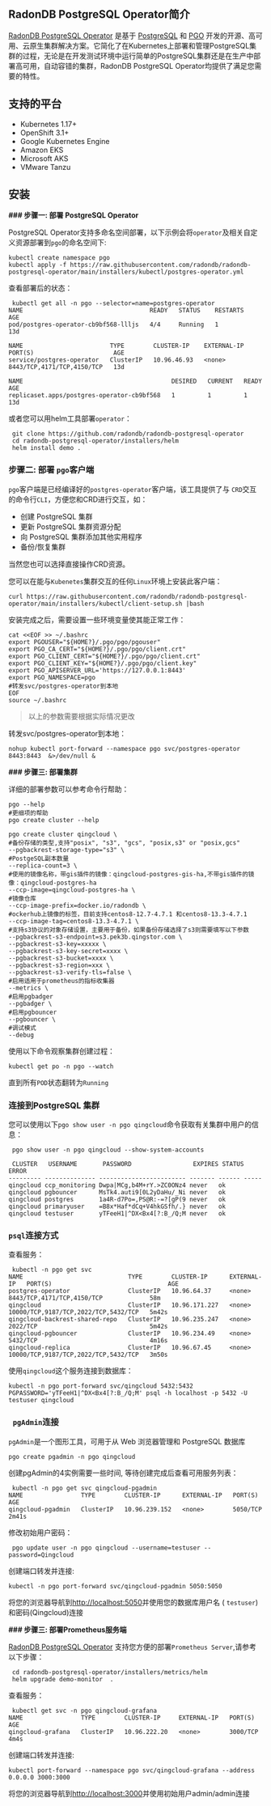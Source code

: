 ## RadonDB PostgreSQL Operator简介

[RadonDB PostgreSQL Operator](https://github.com/radondb/radondb-postgresql-operator) 是基于 [PostgreSQL](https://www.postgresql.org/) 和 [PGO](https://github.com/CrunchyData/postgres-operator/) 开发的开源、高可用、云原生集群解决方案。它简化了在Kubernetes上部署和管理PostgreSQL集群的过程，无论是在开发测试环境中运行简单的PostgreSQL集群还是在生产中部署高可用，自动容错的集群，RadonDB PostgreSQL Operator均提供了满足您需要的特性。

## 支持的平台

- Kubernetes 1.17+
- OpenShift 3.1+
- Google Kubernetes Engine
- Amazon EKS
- Microsoft AKS
- VMware Tanzu

## 安装

**### 步骤一: 部署 PostgreSQL Operator**

PostgreSQL Operator支持多命名空间部署，以下示例会将`operator`及相关自定义资源部署到`pgo`的命名空间下:

```shell
kubectl create namespace pgo
kubectl apply -f https://raw.githubusercontent.com/radondb/radondb-postgresql-operator/main/installers/kubectl/postgres-operator.yml
```

查看部署后的状态：

```shell
 kubectl get all -n pgo --selector=name=postgres-operator
NAME                                   READY   STATUS    RESTARTS   AGE
pod/postgres-operator-cb9bf568-llljs   4/4     Running   1          13d

NAME                        TYPE        CLUSTER-IP    EXTERNAL-IP   PORT(S)                      AGE
service/postgres-operator   ClusterIP   10.96.46.93   <none>        8443/TCP,4171/TCP,4150/TCP   13d

NAME                                         DESIRED   CURRENT   READY   AGE
replicaset.apps/postgres-operator-cb9bf568   1         1         1       13d
```

或者您可以用helm工具部署`operator`：

```shell
 git clone https://github.com/radondb/radondb-postgresql-operator
 cd radondb-postgresql-operator/installers/helm
 helm install demo .
```



### 步骤二: 部署 `pgo`客户端

`pgo`客户端是已经编译好的`postgres-operator`客户端，该工具提供了与 `CRD`交互的命令行`CLI`，方便您和CRD进行交互，如：

* 创建 PostgreSQL 集群
* 更新 PostgreSQL 集群资源分配
* 向 PostgreSQL 集群添加其他实用程序
* 备份/恢复集群

当然您也可以选择直接操作CRD资源。

您可以在能与`Kubenetes`集群交互的任何`Linux`环境上安装此客户端：

```shell
curl https://raw.githubusercontent.com/radondb/radondb-postgresql-operator/main/installers/kubectl/client-setup.sh |bash
```

安装完成之后，需要设置一些环境变量使其能正常工作：

```shell
cat <<EOF >> ~/.bashrc
export PGOUSER="${HOME?}/.pgo/pgo/pgouser"
export PGO_CA_CERT="${HOME?}/.pgo/pgo/client.crt"
export PGO_CLIENT_CERT="${HOME?}/.pgo/pgo/client.crt"
export PGO_CLIENT_KEY="${HOME?}/.pgo/pgo/client.key"
export PGO_APISERVER_URL='https://127.0.0.1:8443'
export PGO_NAMESPACE=pgo
#转发svc/postgres-operator到本地
EOF
source ~/.bashrc
```

> 以上的参数需要根据实际情况更改

转发svc/postgres-operator到本地：

```shell
nohup kubectl port-forward --namespace pgo svc/postgres-operator 8443:8443  &>/dev/null &
```



**### 步骤三: 部署集群**

详细的部署参数可以参考命令行帮助：

```shell
pgo --help
#更细项的帮助
pgo create cluster --help
```



```shell
pgo create cluster qingcloud \
#备份存储的类型,支持"posix", "s3", "gcs", "posix,s3" or "posix,gcs"
--pgbackrest-storage-type="s3" \
#PostgeSQL副本数量
--replica-count=3 \
#使用的镜像名称，带gis插件的镜像：qingcloud-postgres-gis-ha,不带gis插件的镜像：qingcloud-postgres-ha
--ccp-image=qingcloud-postgres-ha \
#镜像仓库
--ccp-image-prefix=docker.io/radondb \
#ockerhub上镜像的标签，目前支持centos8-12.7-4.7.1 和centos8-13.3-4.7.1
--ccp-image-tag=centos8-13.3-4.7.1 \
#支持s3协议的对象存储设置，主要用于备份，如果备份存储选择了s3则需要填写以下参数
--pgbackrest-s3-endpoint=s3.pek3b.qingstor.com \
--pgbackrest-s3-key=xxxxx \
--pgbackrest-s3-key-secret=xxxx \
--pgbackrest-s3-bucket=xxxx \
--pgbackrest-s3-region=xxx \
--pgbackrest-s3-verify-tls=false \
#启用适用于prometheus的指标收集器
--metrics \
#启用pgbadger
--pgbadger \
#启用pgbouncer
--pgbouncer \
#调试模式
--debug
```

使用以下命令观察集群创建过程：

```shell
kubectl get po -n pgo --watch
```

直到所有`POD`状态翻转为`Running`

### 连接到PostgreSQL 集群

您可以使用以下`pgo show user -n pgo qingcloud`命令获取有关集群中用户的信息：

```shell
 pgo show user -n pgo qingcloud --show-system-accounts
 
 CLUSTER   USERNAME       PASSWORD                 EXPIRES STATUS ERROR 
--------- -------------- ------------------------ ------- ------ -----
qingcloud ccp_monitoring Dwpa|MCg,b4M+rY.>ZC0ONz4 never   ok           
qingcloud pgbouncer      MsTk4.auti9[0L2yDaHu/_Ni never   ok           
qingcloud postgres       1a4R-d7Po=,PS@R:-=?[gP(9 never   ok           
qingcloud primaryuser    =B8x*Haf*dCq+V4hkGSfh/.} never   ok           
qingcloud testuser       yTFeeH1|^DX<Bx4[?:B_/Q;M never   ok 
```

### `psql`连接方式

查看服务：

```shell
 kubectl -n pgo get svc
NAME                             TYPE        CLUSTER-IP      EXTERNAL-IP   PORT(S)                                AGE
postgres-operator                ClusterIP   10.96.64.37     <none>        8443/TCP,4171/TCP,4150/TCP             58m
qingcloud                        ClusterIP   10.96.171.227   <none>        10000/TCP,9187/TCP,2022/TCP,5432/TCP   5m42s
qingcloud-backrest-shared-repo   ClusterIP   10.96.235.247   <none>        2022/TCP                               5m42s
qingcloud-pgbouncer              ClusterIP   10.96.234.49    <none>        5432/TCP                               4m16s
qingcloud-replica                ClusterIP   10.96.67.45     <none>        10000/TCP,9187/TCP,2022/TCP,5432/TCP   3m50s
```

使用`qingcloud`这个服务连接到数据库：

```
kubectl -n pgo port-forward svc/qingcloud 5432:5432
PGPASSWORD='yTFeeH1|^DX<Bx4[?:B_/Q;M' psql -h localhost -p 5432 -U testuser qingcloud
```

### ` pgAdmin`连接

`pgAdmin`是一个图形工具，可用于从 Web 浏览器管理和 PostgreSQL 数据库

`pgo create pgadmin -n pgo qingcloud`

创建pgAdmin的4实例需要一些时间, 等待创建完成后查看可用服务列表：

```shell
 kubectl -n pgo get svc qingcloud-pgadmin
NAME                TYPE        CLUSTER-IP      EXTERNAL-IP   PORT(S)    AGE
qingcloud-pgadmin   ClusterIP   10.96.239.152   <none>        5050/TCP   2m41s
```

修改初始用户密码：

` pgo update user -n pgo qingcloud --username=testuser --password=Qingcloud`

创建端口转发并连接:

```shell
kubectl -n pgo port-forward svc/qingcloud-pgadmin 5050:5050
```

将您的浏览器导航到[http://localhost:5050](http://localhost:5050/)并使用您的数据库用户名 ( `testuser`) 和密码(Qingcloud)连接

**### 步骤三: 部署Prometheus服务端**

[RadonDB PostgreSQL Operator](https://github.com/radondb/radondb-postgresql-operator) 支持您方便的部署`Prometheus Server`,请参考以下步骤：

```shell
 cd radondb-postgresql-operator/installers/metrics/helm
 helm upgrade demo-monitor  .
```

查看服务：

```shell
 kubectl get svc -n pgo qingcloud-grafana
NAME                TYPE        CLUSTER-IP     EXTERNAL-IP   PORT(S)    AGE
qingcloud-grafana   ClusterIP   10.96.222.20   <none>        3000/TCP   4m4s
```

创建端口转发并连接:

```shell
kubectl port-forward --namespace pgo svc/qingcloud-grafana --address 0.0.0.0 3000:3000
```

将您的浏览器导航到[http://localhost:3000](http://localhost:3000/)并使用初始用户admin/admin连接